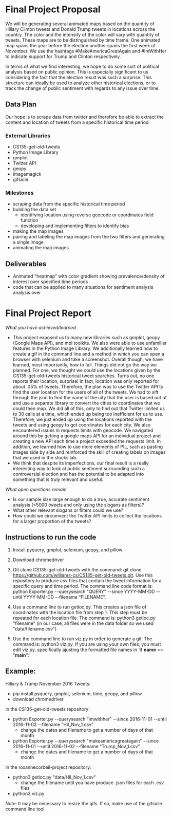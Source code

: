 # Final Project Proposal
We will be generating several animated maps based on the quantity of Hillary Clinton tweets and Donald Trump tweets in locations across the country. The color and the intensity of the color will vary with quantity of tweets. These maps are to be distinguished by time frame. One animated map spans the year before the election another spans the first week of November. We use the hashtags #MakeAmericaGreatAgain and #ImWithHer to indicate support for Trump and Clinton respectively.

In terms of what we find interesting, we hope to do some sort of political analysis based on public opinion. This is especially significant to us considering the fact that the election result was such a surprise. This structure can ideally be used to analyze other historical elections, or to track the change of public sentiment with regards to any issue over time.

## Data Plan
Our hope is to scrape data from twitter and therefore be able to extract the content and location of tweets from a specific historical time period.


### External Libraries
- CS135-get-old-tweets
- Python Image Library
- gmplot
- Twitter API
- geopy
- imagemagick
- gifsicle

### Milestones
- scraping data from the specific historical time period
- building the data set
  - identifying location using reverse geocode or coordinates field function
  - developing and implementing filters to identify bias
- making the map images
- pairing and labeling the map images from the two filters and generating a single image
- animating the map images


## Deliverables
- Animated "heatmap" with color gradient showing prevalence/density of interest over specified time periods
- code that can be applied to many situations for sentiment analysis analysis over


# Final Project Report
*What you have achieved/learned*
- This project exposed us to many new libraries such as gmplot, geopy (Google Maps API), and mpl toolkits. We also were able to use unfamiliar features in the Python Image Library. We additionally learned how to create a gif in the command line and a method in which you can open a browser with selenium and take a screenshot. Overall though, we have learned, most importantly, how to fail. Things did not go the way we planned. For one, we thought we could use the locations given by the CS135-get-old-tweets historical tweet searches. Turns out, no one reports their location, surprise! In fact, location was only reported for about .05% of tweets. Therefore, the plan was to use the Twitter API to find the user location for the users of all of the tweets. We had to sift through the json to find the name of the city that the user is based out of and use a separate library to convert the cities to coordinates that we could then map. We did all of this, only to find out that Twitter limited us to 30 calls at a time, which ended up being too inefficient for us to use. Therefore, we just ended up using the locations reported with the tweets and using geopy to get coordinates for each city. We also encountered issues in requests limits with geocode. We navigated around this by getting a google maps API for an individual project and creating a new API each time a project exceeded the requests limit. In addition, we learned how to use more elements of PIL, such as pasting images side by side and reinforced the skill of creating labels on images that we used in the stocks lab.
- We think that despite its imperfections, our final result is a really interesting way to look at public sentiment surrounding such a controversial election and has the potential to be adapted into something that is truly relevant and useful.

*What open questions remain*
- Is our sample size large enough to do a true, accurate sentiment analysis (<5000 tweets and only using the slogans as filters)?
- What other relevant slogans or filters could we use?
- How could we circumvent the Twitter API limits to collect the locations for a larger proportion of the tweets?


## Instructions to run the code
1. Install pyquery, gmplot, selenium, geopy, and pillow

2. Download chromedriver

3. Git clone CS135-get-old-tweets with the command: git clone https://github.com/williams-cs/CS135-get-old-tweets.git. Use this repository to produce csv files that contain the tweet information for a specific query and time period. The command line code format is: python Exporter.py --querysearch "QUERY" --since YYYY-MM-DD --until YYYY-MM-DD --filename “FILENAME”.

4. Use a command line to run getloc.py. This creates a json file of coordinates with the location file from step 1. This step must be repeated for each location file. The command is: python3 getloc.py "filename"
(in our case, all files were in the data folder so we used "data/filename.csv")

3. Use the command line to run viz.py in order to generate a gif. The command is: python3 viz.py. If you are using your own files, you must edit viz.py, specifically ajusting the formatted file names in 'if __name__ == "__main__":'

## Example:

Hillary & Trump November 2016 Tweets:

- pip install pyquery, gmplot, selenium, time, geopy, and pillow
- download chromedriver

In the CS135-get-old-tweets repository:
- python Exporter.py --querysearch "imwithher" --since 2016-11-01 --until 2016-11-02 --filename “Hil_Nov_1.csv”
  - change the dates and filename to get a number of days of that month
- python Exporter.py --querysearch "makeamericagreatagain" --since 2016-11-01 --until 2016-11-02 --filename “Trump_Nov_1.csv”
  - change the dates and filename to get a number of days of that month

In the roxannecorbeil-project repository:
- python3 getloc.py "data/Hil_Nov_1.csv"
  - change the filename until you have produce .json files for each .csv files
- python3 viz.py

Note: It may be necessary to resize the gifs. If so, make use of the gifsicle command line tool.
